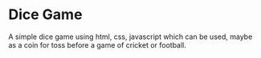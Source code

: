 # Dice Game

A simple dice game using html, css, javascript which can be used, maybe as a coin for toss before a game of cricket or football.
